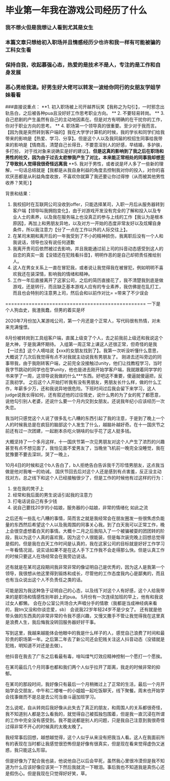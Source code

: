 # 毕业第一年我在游戏公司经历了什么

### 我不想火但是我想让人看到尤其是女生
### 本篇文章只想给初入职场并且情感经历少也许和我一样有可能被骗的工科女生看
### 保持自我，收起慕强心态，热爱的是技术不是人，专注的是工作和自身发展
### 恶心男给我滚。好男生好大佬可以转发一波给你同行的女朋友学姐学妹看看

###直接说重点：
**1. 初入职场被上司开越界玩笑【我称之为勾引】，一时邪念出轨告白，之后被各种pua且没好好工作思考职业方向。
** 2. 不要轻易转岗。
** 3. 自己悲剧的产生虽然有自己的主动地因素在。但是对方有明确的在干扰你的工作，你对于职业方向的思考。
** 4. 职场第一个领导真的很重要。至少对于我而言。【因为我是突然转到客户端的】我在大学学计算机的时候，我的学长和同学们给我带来的影响是【热爱、学习、分享】。但是这个人以及我同届的校招生同事给我带来的影响是【情商高，清楚自己长得丑，不要意淫别人的好感，早结婚，多护肤，多打扮， 对于找对象来说确实是好的建议】。**但是这真的影响到了我之后在职场和男性的社交，因为由于过去太悲惨我产生了对比，本来能正常相处的同事我却想歪了导致别人觉得我很奇怪远离我**
**5. 我对于男性，或者说是坏人多了一些新的理解，一句话总结就是【我都是从我自身利益的角度去控制我对你的投入，对你的喜欢厌恶都是从利益角度收放，不喜欢你就算了我还要让你过得惨（从而被其他男性收养？笑死）】

背景和结果：
1. 我校招时在互联网公司没收到offer，只能选择某司，入职一月后从服务器转到客户端【领导叫我拥抱变化】，由于对游戏开发没有完全的了解和投入以及专业人士的素养，以及我在服务端上也没真正的参与上线的工作【我认为是根本原因】，再加上和男朋友异地，以及对方一开始的态度非常友好以及炫耀自身条件，所以我注意力【分了一点在工作以外的人际交往上】。
2. 在某司末期和离开后的一年我受到了不小的精神损伤，我离职后没有一个人和我说话，领导也没有说任何道歉
3. 我离开贵司后依然被过去影响，并且我能通过前上司的抖音动态感受到这人的自恋的真实一面【没错还在犯贱看抖音】，明明作恶的是自己却把责任推给别人。
4. 这人在男女关系上一直在冒犯我，或者说让我觉得我在被冒犯，例如明明不喜欢我还在装深情，影响我的情绪和精神。
5. 工作一年后直接离开了这家公司，之后的简历直接花了，我不清楚我到底是做游戏，还是转行，而且缺乏基本游戏人应有的专业素养，我仿佛是在乱打工，而且也会特别的注意男上司，然后会和以前作对比= =带来了不少误会

================================================
一下是个人狗血史，我渣我蠢，但男的着实是坏

2020年7月份加入某游戏公司，第一个月还是个正常人，写代码很有热情，对未来充满憧憬。

8月份被转岗到工具组客户端，直属上级变了个人，去之前我前上级还和我说这个是大神，于是我满怀期待。
入组第一周正常上课这人还很正常，但奇怪的是我【一过去】这个人嘀咕说【xxx的女朋友找到了】。我第一次听没听懂什么意思，大概说了几次后我觉得有点不对我就主动说我有男朋友了。
刚进去还叫旁边的同事带我，由于我刚转客户端，之前完全没接触过unity，他们让找教程学习，当时我字节跳动的同学也在学unity，他也是进去刚开始学客户端，我就跟着同学学的书来学了一周，这领导说我做的什么***东西。好吧这不重要，傻逼就傻逼把，反正我初学。
之后这个人开始打听我有没有男朋友，男朋友长什么样，做的什么工作，年薪多少万，还和我说异地很危险。下班时间过后我会留下来学习，这人judge说我长得如何，还有叙述他的过往情史，说什么男的为了女的死了都愿意，说他勾引别人老婆，还说什么要一个月内交到女朋友。还说我年纪小应该经历一次失恋。

我当时只感觉这个人说了很多乱七八糟的东西引起了我的注意，于是到了晚上一个人的时候我总是在疯狂的脑部这个人发生了什么，越脑补越好奇。在十一国庆节之前还有过一次团建，一起剧本杀吃火锅啥的似乎花了这人挺多钱。

大概坚持了一个多月这样，十一国庆节第一次见男朋友对这个人产生了浓烈的兴趣甚至有点不想见面了，我怕见面不爱男友了，当晚坐飞机前一晚完全没睡觉，我在犹豫要不要去深圳，哭了一晚上，

10月4日的时候和这个b人告白了，b人拒绝告白告诉我千万珍惜男朋友，这点我当做是他对我唯一的劝诫。
国庆节回去后对这个人还是感到有点害羞，反正没主动找对方。总之线下和这个人已经接触很少了，但是工作的时候他有过这样的行为：
1. 坐在我的凳子上
2. 经常和我后面的男生说话引起我的注意力
3. 打电话说自己有多少钱
4. 说自己要找20岁的小姑娘，服务器的小姑娘，非常的情绪化
如此之流

之后还有一些乱七八糟的事情，简而言之就是我经常会在朋友圈发一些很焦虑负能量的东西然后希望这个人以及我周围的同事关心我。到了白天我可以正常工作，晚上会很空虚想着白天的事情。大概十二月之后我陷入了一个被骗被耍的团团转的阶段，我以为这个人真的喜欢我，因为这个人很能装，但是每次装完晚上回想总觉得是假的。但是我在白天工作时间是认真的，我在这家公司的目标就是好好工作学习一年看情况润，说实话如果不是在这人手下工作我不会走得那么快。但是认真工作的时候只要这人在场经常会在我旁边说话。

还有就是在某司这段期间我非常非常的像证明自己是优秀的，因为这人是我第一个领导，我很想从他这里得到锻炼和成长，尽管他的工作态度我内心是鄙夷的，而且也有当众说出这个人不负责任之类的话。

可能是因为我这种急于证明自己的心态，以及线下对这个人有好感，这个人给我带来的是职场和情感性别年龄上的pua。
5月份有一次连续加班的早上，他有和我说过女人都懒。
会在办公室公共场合大声唱分手的情歌（我都是当成神经病来看的，我tm又没和你谈恋爱，sb）
会说我22岁年轻24岁不是少女了。
还有就是他带头做的东西真的非常非常的令我不感兴趣，又慢又撒手不管让我觉得我在这里真是浪费人生，我后悔我没转回服务器好好干事。

写到这里，我越来越能体会他眼中的我是什么样子的人，感觉自己浪费了时间和最珍贵的职场第一年。之后第二年去了新公司还会犯贱关注这人抖音动态（没错就是犯贱，明知道不对还是去做）。

他抖音在我去了广东之后看最有毒，啥叫煤气灯效应精神控制一个愿打一个愿挨。

在某司最后几个月同事也都和我们两个人似乎拉开了距离，我走的时候非常的抑郁。

在某司的那段时间，我好像只有最后一个月稍微过上了正常的生活，最后一个月开始学会交朋友，中午和二楼唯一的小姐姐一起吃饭聊天，线下聚餐。周末也开始学会找事做而不是总是去公司当奋斗逼加班学习。

怎么说呢，自从转岗后我好像从此失去了真正的朋友，和周围人的关系都很奇怪，我不知道别人都是怎么看我的，就觉得自己被孤独包围着，但是我一直沉浸在所谓的工作中完全没有感受到。我不能说都是别人的问题，只是我自己注意到我很奇怪过得非常不开心的时候真的太晚太晚了。

我经常事后回想，越想越觉得，这个人似乎从来没有把我当人看。这人在我面前所有的表现在当时都让我感觉很恐怖但是好像有很真实，但是现在看来觉得虚伪又迷惑，我只能这么形容。

但是好像为了配合我也装，他说他自己以后会早死，虽然我心里很冷漠但是我不知道为什么应该好像应该哭一下然后我就流一下眼泪。事后我也不知道我是真伤心还是假伤心。但是我现在只觉得好好笑，草。







